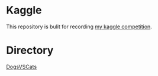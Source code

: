 # Kaggle
This repository is bulit for recording [my kaggle competition](https://www.kaggle.com/keloli1).  

# Directory  
[DogsVSCats](https://www.kaggle.com/c/dogs-vs-cats)
